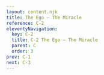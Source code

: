 ```yaml
---
layout: content.njk
title: The Ego — The Miracle
reference: C-2
eleventyNavigation:
  key: C-2
  title: C-2 The Ego — The Miracle
  parent: C
  order: 3
prev: C-1
next: C-3
---
```



<div id=2 class=zero-height></div>